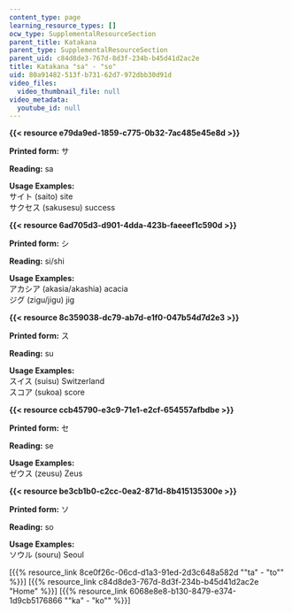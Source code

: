 ```yaml
---
content_type: page
learning_resource_types: []
ocw_type: SupplementalResourceSection
parent_title: Katakana
parent_type: SupplementalResourceSection
parent_uid: c84d8de3-767d-8d3f-234b-b45d41d2ac2e
title: Katakana "sa" - "so"
uid: 80a91482-513f-b731-62d7-972dbb30d91d
video_files:
  video_thumbnail_file: null
video_metadata:
  youtube_id: null
---
```


**{{< resource e79da9ed-1859-c775-0b32-7ac485e45e8d >}}**

**Printed form:** サ

**Reading:** sa

**Usage Examples:**  
サイト (saito) site  
サクセス (sakusesu) success

**{{< resource 6ad705d3-d901-4dda-423b-faeeef1c590d >}}**

**Printed form:** シ

**Reading:** si/shi

**Usage Examples:**  
アカシア (akasia/akashia) acacia  
ジグ (zigu/jigu) jig

**{{< resource 8c359038-dc79-ab7d-e1f0-047b54d7d2e3 >}}**

**Printed form:** ス

**Reading:** su

**Usage Examples:**  
スイス (suisu) Switzerland  
スコア (sukoa) score

**{{< resource ccb45790-e3c9-71e1-e2cf-654557afbdbe >}}**

**Printed form:** セ

**Reading:** se

**Usage Examples:**  
ゼウス (zeusu) Zeus

**{{< resource be3cb1b0-c2cc-0ea2-871d-8b415135300e >}}**

**Printed form:** ソ

**Reading:** so

**Usage Examples:**  
ソウル (souru) Seoul

  
\[{{% resource_link 8ce0f26c-06cd-d1a3-91ed-2d3c648a582d "\"ta\" - \"to\"" %}}\] \[{{% resource_link c84d8de3-767d-8d3f-234b-b45d41d2ac2e "Home" %}}\] \[{{% resource_link 6068e8e8-b130-8479-e374-1d9cb5176866 "\"ka\" - \"ko\"" %}}\]